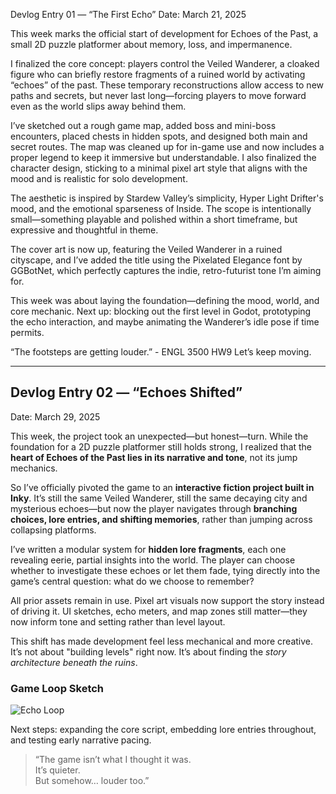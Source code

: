 Devlog Entry 01 — “The First Echo”
Date: March 21, 2025

This week marks the official start of development for Echoes of the Past, a small 2D puzzle platformer about memory, loss, and impermanence.

I finalized the core concept: players control the Veiled Wanderer, a cloaked figure who can briefly restore fragments of a ruined world by activating “echoes” of the past. 
These temporary reconstructions allow access to new paths and secrets, but never last long—forcing players to move forward even as the world slips away behind them.

I’ve sketched out a rough game map, added boss and mini-boss encounters, placed chests in hidden spots, and designed both main and secret routes. The map was cleaned up for in-game use and now includes a proper legend to keep it immersive but understandable. I also finalized the character design, sticking to a minimal pixel art style that aligns with the mood and is realistic for solo development.

The aesthetic is inspired by Stardew Valley’s simplicity, Hyper Light Drifter's mood, and the emotional sparseness of Inside. The scope is intentionally small—something playable and polished within a short timeframe, but expressive and thoughtful in theme.

The cover art is now up, featuring the Veiled Wanderer in a ruined cityscape, and I’ve added the title using the Pixelated Elegance font by GGBotNet, which perfectly captures the indie, retro-futurist tone I’m aiming for. 

This week was about laying the foundation—defining the mood, world, and core mechanic. Next up: blocking out the first level in Godot, prototyping the echo interaction, and maybe animating the Wanderer’s idle pose if time permits.

“The footsteps are getting louder.” - ENGL 3500 HW9
Let’s keep moving.

---

## Devlog Entry 02 — “Echoes Shifted”  
Date: March 29, 2025

This week, the project took an unexpected—but honest—turn. While the foundation for a 2D puzzle platformer still holds strong, I realized that the **heart of Echoes of the Past lies in its narrative and tone**, not its jump mechanics.

So I’ve officially pivoted the game to an **interactive fiction project built in Inky**. It’s still the same Veiled Wanderer, still the same decaying city and mysterious echoes—but now the player navigates through **branching choices, lore entries, and shifting memories**, rather than jumping across collapsing platforms.

I’ve written a modular system for **hidden lore fragments**, each one revealing eerie, partial insights into the world. The player can choose whether to investigate these echoes or let them fade, tying directly into the game’s central question: what do we choose to remember?

All prior assets remain in use. Pixel art visuals now support the story instead of driving it. UI sketches, echo meters, and map zones still matter—they now inform tone and setting rather than level layout.

This shift has made development feel less mechanical and more creative. It’s not about "building levels" right now. It’s about finding the *story architecture beneath the ruins*.

### Game Loop Sketch
![Echo Loop](assets/echoes_game_loop_detailed.png)

Next steps: expanding the core script, embedding lore entries throughout, and testing early narrative pacing.

> “The game isn’t what I thought it was.  
> It’s quieter.  
> But somehow… louder too.”
